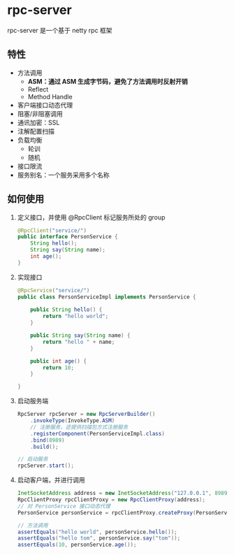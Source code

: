 # rpc-server

rpc-server 是一个基于 netty rpc 框架



## 特性

* 方法调用
  * **ASM：通过 ASM 生成字节码，避免了方法调用时反射开销**
  * Reflect
  * Method Handle
* 客户端接口动态代理
* 阻塞/非阻塞调用
* 通讯加密：SSL
* 注解配置扫描
* 负载均衡
  * 轮训
  * 随机
* 接口限流
* 服务别名：一个服务采用多个名称



## 如何使用

1. 定义接口，并使用 @RpcClient 标记服务所处的 group

   ```java
   @RpcClient("service/")
   public interface PersonService {
       String hello();
       String say(String name);
       int age();
   }
   ```

2. 实现接口

   ```java
   @RpcService("service/")
   public class PersonServiceImpl implements PersonService {
       
       public String hello() {
           return "hello world";
       }
   
       public String say(String name) {
           return "hello " + name;
       }
   
       public int age() {
           return 10;
       }
   
   }
   ```

3. 启动服务端

   ```java
   RpcServer rpcServer = new RpcServerBuilder()
       .invokeType(InvokeType.ASM)
       // 注册服务，还提供扫描包方式注册服务
       .registerComponent(PersonServiceImpl.class)
       .bind(8989)
       .build();
   
   // 启动服务
   rpcServer.start();
   ```

4. 启动客户端，并进行调用

   ```java
   InetSocketAddress address = new InetSocketAddress("127.0.0.1", 8989);
   RpcClientProxy rpcClientProxy = new RpcClientProxy(address);
   // 对 PersonService 接口动态代理
   PersonService personService = rpcClientProxy.createProxy(PersonService.class);
   
   // 方法调用
   assertEquals("hello world", personService.hello());
   assertEquals("hello tom", personService.say("tom"));
   assertEquals(10, personService.age());
   ```

   
